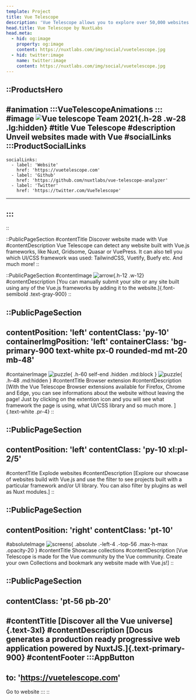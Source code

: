 ```yaml
---
template: Project
title: Vue Telescope
description: 'Vue Telescope allows you to explore over 50,000 websites made with VueJS. Crawl the web with its browser extensions to add your websites and register new ones.'
head.title: Vue Telescope by NuxtLabs
head.meta:
  - hid: og:image
    property: og:image
    content: https://nuxtlabs.com/img/social/vuetelescope.jpg
  - hid: twitter:image
    name: twitter:image
    content: https://nuxtlabs.com/img/social/vuetelescope.jpg
---
```


::ProductsHero
---
#animation
  :::VueTelescopeAnimations
  :::
#image
![Vue telescope Team 2021](/img/products/VTLogo.svg){.h-28 .w-28 .lg:hidden}
#title
Vue Telescope
#description
Unveil websites made with Vue
#socialLinks
  :::ProductSocialLinks
  ---
    socialLinks:
      - label: 'Website'
        href: 'https://vuetelescope.com'
      - label: 'Github'
        href: 'https://github.com/nuxtlabs/vue-telescope-analyzer'
      - label: 'Twitter'
        href: 'https://twitter.com/VueTelescope'
  ---
  :::
---
::

<!-- discover section -->
::PublicPageSection
#contentTitle
Discover website made with Vue
#contentDescription
Vue Telescope can detect any website built with Vue.js frameworks, like Nuxt, Gridsome, Quasar or VuePress. It can also tell you which UI/CSS framework was used: TailwindCSS, Vuetify, Buefy etc. And much more!
::

<!-- description section -->
::PublicPageSection
#contentImage
![arrow](/img/products/vt-arrow.svg){.h-12 .w-12}
#contentDescription
[You can manually submit your site or any site built using any of the Vue.js frameworks by adding it to the website.]{.font-semibold .text-gray-900}
::

<!-- browser extension section -->
::PublicPageSection
---
contentPosition: 'left'
contentClass: 'py-10'
containerImgPosition: 'left'
containerClass: 'bg-primary-900 text-white px-0 rounded-md mt-20 mb-48'
---
#containerImage
![puzzle](/img/products/vt-puzzle.svg){ .h-60 self-end .hidden .md:block }
![puzzle](/img/products/vt-puzzle-full.svg){ .h-48 .md:hidden }
#contentTitle
Browser extension
#contentDescription
[With the Vue Telescope Browser extensions available for Firefox, Chrome and Edge, you can see informations about the website without leaving the page! Just by clicking on the extention icon and you will see what framework the page is using, what UI/CSS library and so much more.
]{.text-white .pr-4}
::

<!-- explore section -->
::PublicPageSection
---
contentPosition: 'left'
contentClass: 'py-10 xl:pl-2/5'
---
#contentTitle
Explode websites
#contentDescription
[Explore our showcase of websites build with Vue.js and use the filter to see projects built with a particular framework and/or UI library. You can also filter by plugins as well as Nuxt modules.]
::

<!-- showcases section -->
::PublicPageSection
---
contentPosition: 'right'
contentClass: 'pt-10'
---
#absoluteImage
![screens](/img/products/vt-screens.svg){ .absolute .-left-4 .-top-56 .max-h-max .opacity-20 }
#contentTitle
Showcase collections
#contentDescription
[Vue Telescope is made for the Vue community by the Vue community.
Create your own Collections and bookmark any website made with Vue.js!]
::

<!-- discover section -->
::PublicPageSection
---
contentClass: 'pt-56 pb-20'
---
#contentTitle
[Discover all the Vue universe]{.text-3xl}
#contentDescription
[Docus generates a production ready progressive web application powered by NuxtJS.]{.text-primary-900}
#contentFooter
  :::AppButton
  ---
  to: 'https://vuetelescope.com'
  ---
  Go to website
  :::
::
<!-- ## Discover website made with Vue

[Vue Telescope](https://vuetelescope.com) can detect any website built with Vue.js frameworks, like Nuxt, Gridsome, Quasar or VuePress. It can also tell you which UI/CSS framework was used: TailwindCSS, Vuetify, Buefy etc. And much more!

You can manually submit your site or any site built using any of the Vue.js frameworks by adding it to the website.

### Browser extension

With the [Vue Telescope Browser extensions](https://github.com/nuxtlabs/vue-telescope-extensions) available for Firefox, Chrome and Edge, you can see informations about the website without leaving the page! Just by clicking on the extention icon and you will see what framework the page is using, what UI/CSS library and so much more.

### Explore websites

Explore our showcase of websites build with Vue.js and use the filter to see projects built with a particular framework and/or UI library. You can also filter by plugins as well as Nuxt modules.

### Showcase collections

Vue Telescope is made for the Vue community by the Vue community! Create your own Collections and bookmark any website made with Vue.js!
-->
